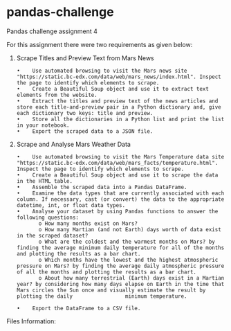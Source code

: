 # pandas-challenge
Pandas challenge assignment 4

For this assignment there were two requirements as given below:

1. Scrape Titles and Preview Text from Mars News

       •	Use automated browsing to visit the Mars news site "https://static.bc-edx.com/data/web/mars_news/index.html". Inspect the page to identify which elements to scrape.
       •	Create a Beautiful Soup object and use it to extract text elements from the website.
       •	Extract the titles and preview text of the news articles and store each title-and-preview pair in a Python dictionary and, give each dictionary two keys: title and preview.
       •	Store all the dictionaries in a Python list and print the list in your notebook.
       •	Export the scraped data to a JSON file.

3. Scrape and Analyse Mars Weather Data
       
       •	Use automated browsing to visit the Mars Temperature data site "https://static.bc-edx.com/data/web/mars_facts/temperature.html". Inspect the page to identify which elements to scrape.
       •	Create a Beautiful Soup object and use it to scrape the data in the HTML table.
       •	Assemble the scraped data into a Pandas DataFrame.
       •	Examine the data types that are currently associated with each column. If necessary, cast (or convert) the data to the appropriate datetime, int, or float data types.
       •	Analyse your dataset by using Pandas functions to answer the following questions:
              o	How many months exist on Mars?
              o	How many Martian (and not Earth) days worth of data exist in the scraped dataset?
              o	What are the coldest and the warmest months on Mars? by finding the average minimum daily temperature for all of the months and plotting the results as a bar chart.
              o	Which months have the lowest and the highest atmospheric pressure on Mars? by finding the average daily atmospheric pressure of all the months and plotting the results as a bar chart.
              o	About how many terrestrial (Earth) days exist in a Martian year? by considering how many days elapse on Earth in the time that Mars circles the Sun once and visually estimate the result by plotting the daily                 minimum temperature.

       •	Export the DataFrame to a CSV file.

Files Information:

             
